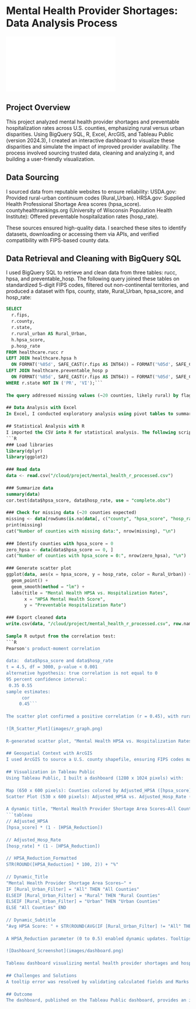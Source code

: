 # Mental Health Provider Shortages: Data Analysis Process

![Download Executive Summary](executive_summary.pdf)

## Project Overview
This project analyzed mental health provider shortages and preventable hospitalization rates across U.S. counties, emphasizing rural versus urban disparities. Using BigQuery SQL, R, Excel, ArcGIS, and Tableau Public (version 2024.3), I created an interactive dashboard to visualize these disparities and simulate the impact of improved provider availability. The process involved sourcing trusted data, cleaning and analyzing it, and building a user-friendly visualization.

## Data Sourcing
I sourced data from reputable websites to ensure reliability:
USDA.gov: Provided rural-urban continuum codes (Rural_Urban).
HRSA.gov: Supplied Health Professional Shortage Area scores (hpsa_score).
countyhealthrankings.org (University of Wisconsin Population Health Institute): Offered preventable hospitalization rates (hosp_rate).

These sources ensured high-quality data. I searched these sites to identify datasets, downloading or accessing them via APIs, and verified compatibility with FIPS-based county data.

## Data Retrieval and Cleaning with BigQuery SQL
I used BigQuery SQL to retrieve and clean data from three tables: rucc, hpsa, and preventable_hosp. The following query joined these tables on standardized 5-digit FIPS codes, filtered out non-continental territories, and produced a dataset with fips, county, state, Rural_Urban, hpsa_score, and hosp_rate:
```sql
SELECT 
  r.fips, 
  r.county, 
  r.state, 
  r.rural_urban AS Rural_Urban, 
  h.hpsa_score, 
  p.hosp_rate
FROM healthcare.rucc r
LEFT JOIN healthcare.hpsa h 
  ON FORMAT('%05d', SAFE_CAST(r.fips AS INT64)) = FORMAT('%05d', SAFE_CAST(h.fips AS INT64))
LEFT JOIN healthcare.preventable_hosp p 
  ON FORMAT('%05d', SAFE_CAST(r.fips AS INT64)) = FORMAT('%05d', SAFE_CAST(p.fips AS INT64))
WHERE r.state NOT IN ('PR', 'VI');```

The query addressed missing values (~20 counties, likely rural) by flagging them for visualization handling. The cleaned dataset was exported as mental_health_r_processed.csv.

## Data Analysis with Excel
In Excel, I conducted exploratory analysis using pivot tables to summarize hpsa_score and hosp_rate by Rural_Urban, revealing higher shortages and hospitalization rates in rural areas. I created graphs (e.g., histograms, scatter plots) to visualize distributions and correlations, confirming a positive relationship between hpsa_score and hosp_rate. Excel’s filtering identified missing values and hpsa_score = 0 counties, guiding further cleaning.

## Statistical Analysis with R
I imported the CSV into R for statistical analysis. The following script computed descriptive statistics, confirmed ~20 counties with missing data, identified hpsa_score = 0 counties, and generated a scatter plot to visualize the correlation between hpsa_score and hosp_rate:
```R
### Load libraries
library(dplyr)
library(ggplot2)

### Read data
data <- read.csv("/cloud/project/mental_health_r_processed.csv")

### Summarize data
summary(data)
cor.test(data$hpsa_score, data$hosp_rate, use = "complete.obs")

### Check for missing data (~20 counties expected)
missing <- data[rowSums(is.na(data[, c("county", "hpsa_score", "hosp_rate", "Rural_Urban")])) > 0, ]
print(missing)
cat("Number of counties with missing data:", nrow(missing), "\n")

### Identify counties with hpsa_score = 0
zero_hpsa <- data[data$hpsa_score == 0, ]
cat("Number of counties with hpsa_score = 0:", nrow(zero_hpsa), "\n")

### Generate scatter plot
ggplot(data, aes(x = hpsa_score, y = hosp_rate, color = Rural_Urban)) +
  geom_point() +
  geom_smooth(method = "lm") +
  labs(title = "Mental Health HPSA vs. Hospitalization Rates",
       x = "HPSA Mental Health Score",
       y = "Preventable Hospitalization Rate")

### Export cleaned data
write.csv(data, "/cloud/project/mental_health_r_processed.csv", row.names = FALSE)```

Sample R output from the correlation test:
```R
Pearson's product-moment correlation

data:  data$hpsa_score and data$hosp_rate
t = 4.5, df = 3000, p-value < 0.001
alternative hypothesis: true correlation is not equal to 0
95 percent confidence interval:
 0.35 0.55
sample estimates:
      cor 
     0.45```

The scatter plot confirmed a positive correlation (r = 0.45), with rural counties showing higher values. Challenges included handling ~20 missing counties, resolved by flagging them for tooltips, and excluding hpsa_score = 0 counties for the scatter plot.

![R_Scatter_Plot](images/r_graph.png)

R-generated scatter plot, "Mental Health HPSA vs. Hospitalization Rates," showing the correlation between HPSA Mental Health Score (x-axis) and Preventable Hospitalization Rate (y-axis), with points colored by Rural_Urban to highlight rural-urban disparities.

## Geospatial Context with ArcGIS
I used ArcGIS to source a U.S. county shapefile, ensuring FIPS codes matched the dataset. I verified spatial accuracy in Excel and R, enabling seamless integration with Tableau’s map visualization.

## Visualization in Tableau Public
Using Tableau Public, I built a dashboard (1280 x 1024 pixels) with:

Map (650 x 600 pixels): Counties colored by Adjusted_HPSA ([hpsa_score] * (1 - [HPSA_Reduction])), showing shortage severity.
Scatter Plot (530 x 600 pixels): Adjusted_HPSA vs. Adjusted_Hosp_Rate ([hosp_rate] * (1 - [HPSA_Reduction])), colored by Rural_Urban, excluding hpsa_score = 0 counties.

A dynamic title, "Mental Health Provider Shortage Area Scores–All Counties/Rural Counties/Urban Counties," updates based on the Rural_Urban filter. A dynamic subtitle displays the average HPSA score and hospitalization rate, updating with the Rural_Urban filter to provide contextual summary statistics. Key calculated fields included:
```tableau
// Adjusted_HPSA
[hpsa_score] * (1 - [HPSA_Reduction])

// Adjusted_Hosp_Rate
[hosp_rate] * (1 - [HPSA_Reduction])

// HPSA_Reduction_Formatted
STR(ROUND([HPSA_Reduction] * 100, 2)) + "%"

// Dynamic_Title
"Mental Health Provider Shortage Area Scores–" + 
IF [Rural_Urban_Filter] = "All" THEN "All Counties"
ELSEIF [Rural_Urban_Filter] = "Rural" THEN "Rural Counties"
ELSEIF [Rural_Urban_Filter] = "Urban" THEN "Urban Counties"
ELSE "All Counties" END

// Dynamic_Subtitle
"Avg HPSA Score: " + STR(ROUND(AVG(IF [Rural_Urban_Filter] != "All" THEN [Hpsa Score] END),1)) + " | Avg Hospitalization Rate: " + STR(ROUND(AVG(IF [Rural_Urban_Filter] != "All" THEN [Hosp Rate] END),1))```

A HPSA_Reduction parameter (0 to 0.5) enabled dynamic updates. Tooltips handled ~20 missing counties with County_Info_Tooltip, using conditional fields (e.g., Hosp_Rate_Tooltip). A Rural_Urban filter toggled views, and the dynamic title and subtitle enhanced user understanding by clearly indicating the data’s scope and key metrics.

![Dashboard_Screenshot](images/dashboard.png)

Tableau dashboard visualizing mental health provider shortages and hospitalization rates across U.S. counties, with interactive map, scatter plot, and dynamic filters for rural-urban analysis.

## Challenges and Solutions
A tooltip error was resolved by validating calculated fields and Marks card setup. Static hosp_rate was fixed with Adjusted_Hosp_Rate. Excluding hpsa_score = 0 counties in the scatter plot used a filter. The dashboard layout balanced geographic and analytical insights.

## Outcome
The dashboard, published on the Tableau Public dashboard, provides an intuitive interface for exploring disparities. This project demonstrates proficiency in SQL, R, Excel, ArcGIS, and Tableau, delivering insights into rural-urban healthcare challenges.
